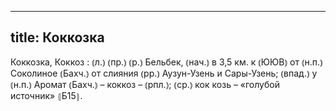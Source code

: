 
---
title: Коккозка
---
Коккозка, Коккоз
: ⦅л.⦆ ⦅пр.⦆ ⦅р.⦆ Бельбек, ⦅нач.⦆ в 3,5 км. к ⦅ЮЮВ⦆ от ⦅н.п.⦆ Соколиное ⦅Бахч.⦆ от слияния ⦅рр.⦆ Аузун-Узень и Сары-Узень; ⦅впад.⦆ у ⦅н.п.⦆ Аромат ⦅Бахч.⦆ – коккоз – ⦅рпл.⦆; ⦅ср.⦆ кок козь – «голубой источник» ⦃Б15⦄.
